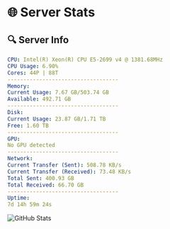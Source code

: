 # 🌐 Server Stats
## 🔍 Server Info
```yaml
CPU: Intel(R) Xeon(R) CPU E5-2699 v4 @ 1381.68MHz
CPU Usage: 6.90%
Cores: 44P | 88T
-----------------------------------
Memory:
Current Usage: 7.67 GB/503.74 GB
Available: 492.71 GB
-----------------------------------
Disk:
Current Usage: 23.87 GB/1.71 TB
Free: 1.60 TB
-----------------------------------
GPU:
No GPU detected
-----------------------------------
Network:
Current Transfer (Sent): 508.78 KB/s
Current Transfer (Received): 73.48 KB/s
Total Sent: 400.93 GB
Total Received: 66.70 GB
-----------------------------------
Uptime:
7d 14h 59m 24s
```
![GitHub Stats](https://img.shields.io/badge/Updated-2025-04-27_08:08:12-blue)